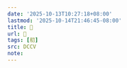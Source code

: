 ```yaml
---
date: '2025-10-13T10:27:18+08:00'
lastmod: '2025-10-14T21:46:45-08:00'
title: 􃍼
url: 􃍼
tags: [舠]
src: DCCV
note:
---
```

